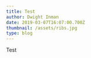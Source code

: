 ```yaml
---
title: Test
author: Dwight Inman
date: 2019-03-07T16:07:00.700Z
thumbnail: /assets/ribs.jpg
type: blog
---
```

Test
